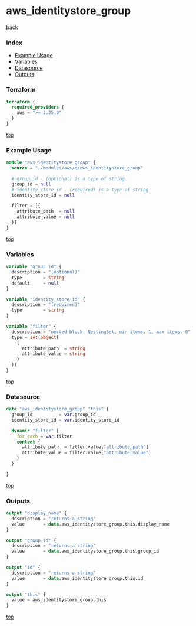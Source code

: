 # aws_identitystore_group

[back](../aws.md)

### Index

- [Example Usage](#example-usage)
- [Variables](#variables)
- [Datasource](#datasource)
- [Outputs](#outputs)

### Terraform

```terraform
terraform {
  required_providers {
    aws = ">= 3.35.0"
  }
}
```

[top](#index)

### Example Usage

```terraform
module "aws_identitystore_group" {
  source = "./modules/aws/d/aws_identitystore_group"

  # group_id - (optional) is a type of string
  group_id = null
  # identity_store_id - (required) is a type of string
  identity_store_id = null

  filter = [{
    attribute_path  = null
    attribute_value = null
  }]
}
```

[top](#index)

### Variables

```terraform
variable "group_id" {
  description = "(optional)"
  type        = string
  default     = null
}

variable "identity_store_id" {
  description = "(required)"
  type        = string
}

variable "filter" {
  description = "nested block: NestingSet, min items: 1, max items: 0"
  type = set(object(
    {
      attribute_path  = string
      attribute_value = string
    }
  ))
}
```

[top](#index)

### Datasource

```terraform
data "aws_identitystore_group" "this" {
  group_id          = var.group_id
  identity_store_id = var.identity_store_id

  dynamic "filter" {
    for_each = var.filter
    content {
      attribute_path  = filter.value["attribute_path"]
      attribute_value = filter.value["attribute_value"]
    }
  }

}
```

[top](#index)

### Outputs

```terraform
output "display_name" {
  description = "returns a string"
  value       = data.aws_identitystore_group.this.display_name
}

output "group_id" {
  description = "returns a string"
  value       = data.aws_identitystore_group.this.group_id
}

output "id" {
  description = "returns a string"
  value       = data.aws_identitystore_group.this.id
}

output "this" {
  value = aws_identitystore_group.this
}
```

[top](#index)